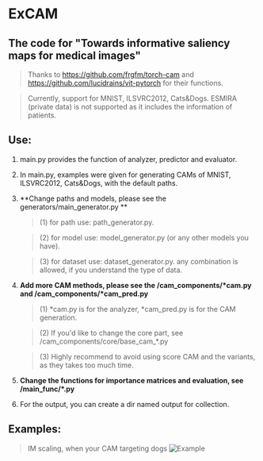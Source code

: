 # ExCAM

## The code for "Towards informative saliency maps for medical images" 

> Thanks to https://github.com/frgfm/torch-cam and https://github.com/lucidrains/vit-pytorch for their functions.

> Currently, support for MNIST, ILSVRC2012, Cats&Dogs. ESMIRA (private data) is not supported as it includes the information of patients.


## Use:

1. main.py provides the function of analyzer, predictor and evaluator.


2. In main.py, examples were given for generating CAMs of MNIST, ILSVRC2012, Cats&Dogs, with the default paths.


3. **Change paths and models, please see the generators/main_generator.py **

    > (1) for path use: path_generator.py. 
    
    > (2) for model use: model_generator.py (or any other models you have). 
    
    > (3) for dataset use: dataset_generator.py. 
    any combination is allowed, if you understand the type of data.
 
 
 4. **Add more CAM methods, please see the /cam_components/\*cam.py and  /cam_components/\*cam_pred.py**
 
    > (1) \*cam.py is for the analyzer, \*cam_pred.py is for the CAM generation.
    
    > (2) If you'd like to change the core part, see /cam_components/core/base_cam_\*.py 
    
    > (3) Highly recommend to avoid using score CAM and the variants, as they takes too much time. 

5. **Change the functions for importance matrices and evaluation, see /main_func/*.py**


6. For the output, you can create a dir named output for collection.



## Examples:

> IM scaling, when your CAM targeting dogs
![Example](/1.png "IM scaling, when your CAM targeting dogs")




